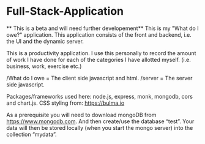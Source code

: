 # Full-Stack-Application

** This is a beta and will need further developement**
This is my "What do I owe?" application.
This application consists of the front and backend, i.e. the UI and the dynamic server.


This is a productivity application.
I use this personally to record the amount of work I have done for each of the categories I have allotted myself. (i.e. business, work, exercise etc.) 

/What do I owe = The client side javascript and html.
/server = The server side javascript.

Packages/frameworks used here: node.js, express, monk, mongodb, cors and chart.js.
CSS styling from: https://bulma.io

As a prerequisite you will need to download mongoDB from https://www.mongodb.com.
And then create/use the database “test”. Your data will then be stored locally (when you start the mongo server) into the collection “mydata”.
